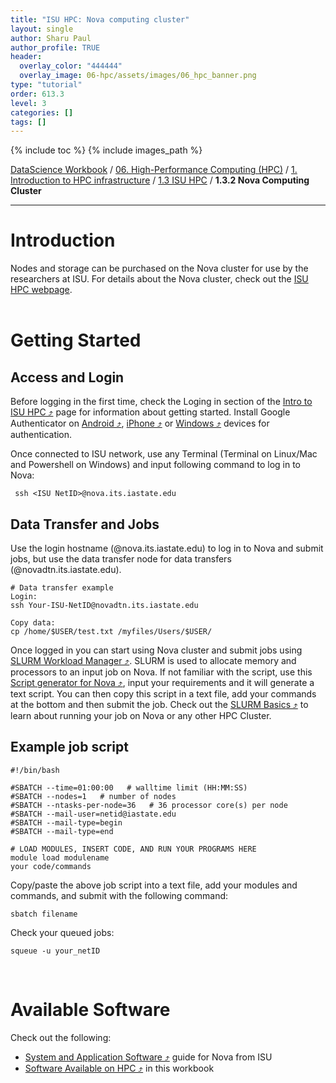 ```yaml
---
title: "ISU HPC: Nova computing cluster"
layout: single
author: Sharu Paul
author_profile: TRUE
header:
  overlay_color: "444444"
  overlay_image: 06-hpc/assets/images/06_hpc_banner.png
type: "tutorial"
order: 613.3
level: 3
categories: []
tags: []
---
```


{% include toc %}
{% include images_path %}

[DataScience Workbook](https://datascience.101workbook.org/) / [06. High-Performance Computing (HPC)](../../00-IntroToHPC-LandingPage.md) / [1. Introduction to HPC infrastructure](../01-introduction-to-hpc-infrastructure.md) / [1.3 ISU HPC](01-isu-hpc-intro.md) / **1.3.2 Nova Computing Cluster**

---


# Introduction

Nodes and storage can be purchased on the Nova cluster for use by the researchers at ISU. For details about the Nova cluster, check out the <a href="https://www.hpc.iastate.edu/guides/nova" target="_blank">ISU HPC webpage</a>.
<br>
<br>

# Getting Started
## Access and Login
Before logging in the first time, check the Loging in section of the <a href="https://datascience.101workbook.org/06-IntroToHPC/01-HPC-NETWORKS/03-ISUHPC/01-isu-hpc-intro#logging-in" target="_blank">Intro to ISU HPC ⤴</a> page for information about getting started. Install Google Authenticator on <a href="https://www.hpc.iastate.edu/guides/nova/access-and-login/google-auth-on-android" target="_blank">Android ⤴</a>, <a href="https://www.hpc.iastate.edu/guides/nova/access-and-login/google-auth-on-iphone-ipad-ipod" target="_blank">iPhone ⤴</a> or <a href="https://www.hpc.iastate.edu/guides/nova/access-and-login/google-auth-on-windows" target="_blank">Windows ⤴</a> devices for authentication.

Once connected to ISU network, use any Terminal (Terminal on Linux/Mac and Powershell on Windows) and input following command to log in to Nova:

```
 ssh <ISU NetID>@nova.its.iastate.edu
```

## Data Transfer and Jobs
Use the login hostname (@nova.its.iastate.edu) to log in to Nova and submit jobs, but use the data transfer node for data transfers (@novadtn.its.iastate.edu).

```
# Data transfer example
Login:
ssh Your-ISU-NetID@novadtn.its.iastate.edu

Copy data:
cp /home/$USER/test.txt /myfiles/Users/$USER/
```

Once logged in you can start using Nova cluster and submit jobs using <a href="https://datascience.101workbook.org/06-IntroToHPC/05-JOB-QUEUE/01-SLURM/01-slurm-introduction" target="_blank">SLURM Workload Manager ⤴</a>. SLURM is used to allocate memory and processors to an input job on Nova. If not familiar with the script, use this <a href="https://www.hpc.iastate.edu/guides/nova/slurm-script-generator-for-nova" target="_blank">Script generator for Nova ⤴</a>, input your requirements and it will generate a text script. You can then copy this script in a text file, add your commands at the bottom and then submit the job. Check out the <a href="https://datascience.101workbook.org/06-IntroToHPC/05-JOB-QUEUE/01-SLURM/01-slurm-basics" target="_blank">SLURM Basics ⤴</a> to learn about running your job on Nova or any other HPC Cluster.
<br>


## Example job script

```
#!/bin/bash

#SBATCH --time=01:00:00   # walltime limit (HH:MM:SS)
#SBATCH --nodes=1   # number of nodes
#SBATCH --ntasks-per-node=36   # 36 processor core(s) per node
#SBATCH --mail-user=netid@iastate.edu
#SBATCH --mail-type=begin
#SBATCH --mail-type=end

# LOAD MODULES, INSERT CODE, AND RUN YOUR PROGRAMS HERE
module load modulename
your code/commands
```

Copy/paste the above job script into a text file, add your modules and commands, and submit with the following command:

```
sbatch filename
```

Check your queued jobs:

```
squeue -u your_netID
```

<br>

# Available Software
Check out the following:
* <a href="https://www.hpc.iastate.edu/guides/nova/software" target="_blank">System and Application Software ⤴</a> guide for Nova from ISU
* <a href="https://datascience.101workbook.org/06-IntroToHPC/04-SOFTWARE/01-software-available-on-HPC" target="_blank">Software Available on HPC ⤴</a> in this workbook
<br>
<br>
